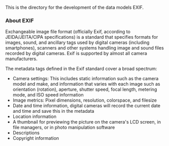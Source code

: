 This is the directory for the development of the data models EXIF.

### About EXIF

Exchangeable image file format (officially Exif, according to JEIDA/JEITA/CIPA specifications) is a standard that specifies formats for images, sound, and ancillary tags used by digital cameras (including smartphones), scanners and other systems handling image and sound files recorded by digital cameras. Exif is supported by almost all camera manufacturers.

The metadata tags defined in the Exif standard cover a broad spectrum:

- Camera settings: This includes static information such as the camera model and make, and information that varies with each image such as orientation (rotation), aperture, shutter speed, focal length, metering mode, and ISO speed information
- Image metrics: Pixel dimensions, resolution, colorspace, and filesize
- Date and time information, digital cameras will record the current date and time and save this in the metadata
- Location information
- A thumbnail for previewing the picture on the camera's LCD screen, in file managers, or in photo manipulation software
- Descriptions
- Copyright information